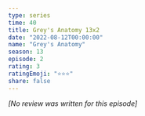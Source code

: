 ```yaml
---
type: series
time: 40
title: Grey's Anatomy 13x2
date: "2022-08-12T00:00:00"
name: "Grey's Anatomy"
season: 13
episode: 2
rating: 3
ratingEmoji: "⭐️⭐️⭐️"
share: false
---
```


*[No review was written for this episode]*